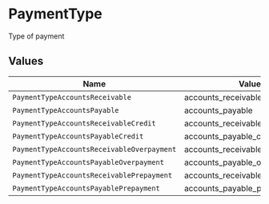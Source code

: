# PaymentType

Type of payment


## Values

| Name                                       | Value                                      |
| ------------------------------------------ | ------------------------------------------ |
| `PaymentTypeAccountsReceivable`            | accounts_receivable                        |
| `PaymentTypeAccountsPayable`               | accounts_payable                           |
| `PaymentTypeAccountsReceivableCredit`      | accounts_receivable_credit                 |
| `PaymentTypeAccountsPayableCredit`         | accounts_payable_credit                    |
| `PaymentTypeAccountsReceivableOverpayment` | accounts_receivable_overpayment            |
| `PaymentTypeAccountsPayableOverpayment`    | accounts_payable_overpayment               |
| `PaymentTypeAccountsReceivablePrepayment`  | accounts_receivable_prepayment             |
| `PaymentTypeAccountsPayablePrepayment`     | accounts_payable_prepayment                |